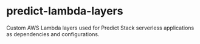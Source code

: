 # predict-lambda-layers

Custom AWS Lambda layers used for Predict Stack serverless applications as dependencies and configurations.
